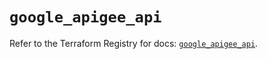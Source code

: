 # `google_apigee_api`

Refer to the Terraform Registry for docs: [`google_apigee_api`](https://registry.terraform.io/providers/hashicorp/google/6.30.0/docs/resources/apigee_api).
